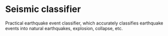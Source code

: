 # Seismic classifier
 Practical earthquake event classifier, which accurately classifies earthquake events into natural earthquakes, explosion, collapse, etc.

